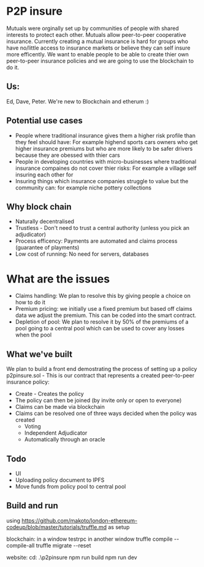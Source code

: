 # P2P insure
Mutuals were orginally set up by communities of people with shared interests to protect each other. Mutuals allow peer-to-peer cooperative insurance. Currently creating a mutual insurance is hard for groups who have no/little access to insurance markets or believe they can self insure more efficently. We want to enable people to be able to create thier own peer-to-peer insurance policies and we are going to use the blockchain to do it.

## Us:
Ed, Dave, Peter. We're new to Blockchain and etherum :)

## Potential use cases

- People where traditional insurance gives them a higher risk profile than they feel should have: For example highend sports cars owners who get higher insurance premiums but who are more likely to be safer drivers because they are obessed with thier cars
- People in developing countries with micro-businesses where traditional insurance compaines do not cover thier risks: For example a village self insuring each other for 
- Insuring things which insurance companies struggle to value but the community can: for example niche pottery collections

## Why block chain

- Naturally decentralised
- Trustless - Don't need to trust a central authority (unless you pick an adjudicator)
- Process efficency: Payments are automated and claims process (guarantee of playments)
- Low cost of running: No need for servers, databases

# What are the issues

- Claims handling: We plan to resolve this by giving people a choice on how to do it
- Premium pricing: we initially use a fixed premium but based off claims data we adjust the premium. This can be coded into the smart contract. 
- Depletion of pool: We plan to resolve it by 50% of the premiums of a pool going to a central pool which can be used to cover any losses when the pool

## What we've built

We plan to build a front end demostrating the process of setting up a policy
p2pinsure.sol - This is our contract that represents a created peer-to-peer insurance policy:
   - Create - Creates the policy
   - The policy can then be joined (by invite only or open to everyone)
   - Claims can be made via blockchain
   - Claims can be resolved one of three ways decided when the policy was created
      - Voting 
      - Independent Adjudicator
      - Automatically through an oracle
      
## Todo
- UI
- Uploading policy document to IPFS
- Move funds from policy pool to central pool


## Build and run
using https://github.com/makoto/london-ethereum-codeup/blob/master/tutorials/truffle.md as setup

blockchain:
in a window
   testrpc
in another window
truffle compile --compile-all
truffle migrate --reset

website:
cd: .\p2pinsure
npm run build
npm run dev
